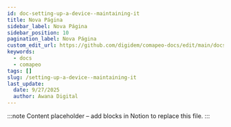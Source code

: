 ```yaml
---
id: doc-setting-up-a-device--maintaining-it
title: Nova Página
sidebar_label: Nova Página
sidebar_position: 10
pagination_label: Nova Página
custom_edit_url: https://github.com/digidem/comapeo-docs/edit/main/docs/installing--uninstalling-comapeo/setting-up-a-device--maintaining-it.md
keywords:
  - docs
  - comapeo
tags: []
slug: /setting-up-a-device--maintaining-it
last_update:
  date: 9/27/2025
  author: Awana Digital
---
```


<!-- Placeholder content generated automatically because the Notion page is missing a Website Block. -->

:::note
Content placeholder – add blocks in Notion to replace this file.
:::
